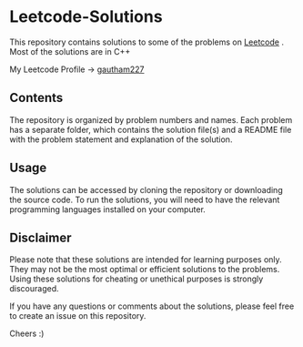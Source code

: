 # Leetcode-Solutions
This repository contains solutions to some of the problems on 
[Leetcode](https://leetcode.com) .
Most of the solutions are in C++

My Leetcode Profile -> [gautham227](https://leetcode.com/gautham227)

## Contents

The repository is organized by problem numbers and names. Each problem has a separate folder, which contains the solution file(s) and a README file with the problem statement and explanation of the solution.

## Usage

The solutions can be accessed by cloning the repository or downloading the source code. To run the solutions, you will need to have the relevant programming languages installed on your computer.

## Disclaimer

Please note that these solutions are intended for learning purposes only. They may not be the most optimal or efficient solutions to the problems. Using these solutions for cheating or unethical purposes is strongly discouraged.

If you have any questions or comments about the solutions, please feel free to create an issue on this repository.

Cheers :)
